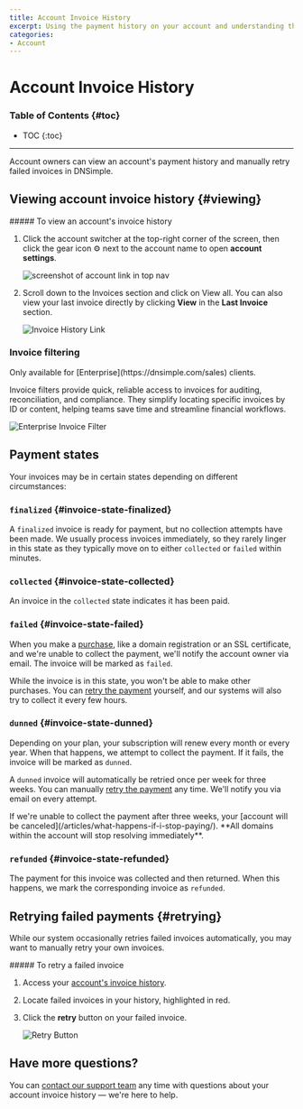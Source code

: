 ```yaml
---
title: Account Invoice History
excerpt: Using the payment history on your account and understanding the states of the listed invoices.
categories:
- Account
---
```


# Account Invoice History

### Table of Contents {#toc}

* TOC
{:toc}

---

Account owners can view an account's payment history and manually retry failed invoices in DNSimple.

## Viewing account invoice history {#viewing}

<div class="section-steps" markdown="1">
##### To view an account's invoice history

1. Click the account switcher at the top-right corner of the screen, then click the gear icon ⚙️ next to the account name to open **account settings**.

    ![screenshot of account link in top nav](/files/multiple-accounts-nav.png)

1. Scroll down to the <label>Invoices</label> section and click on <label>View all</label>. You can also view your last invoice directly by clicking **View** in the **Last Invoice** section.

    ![Invoice History Link](/files/account-billing-view-invoice-history-link.png)
</div>

### Invoice filtering

<info>
Only available for [Enterprise](https://dnsimple.com/sales) clients.
</info>

Invoice filters provide quick, reliable access to invoices for auditing, reconciliation, and compliance. They simplify locating specific invoices by ID or content, helping teams save time and streamline financial workflows.

![Enterprise Invoice Filter](/files/enterprise-invoice-filters.png)

## Payment states

Your invoices may be in certain states depending on different circumstances:

### `finalized` {#invoice-state-finalized}

A `finalized` invoice is ready for payment, but no collection attempts have been made. We usually process invoices immediately, so they rarely linger in this state as they typically move on to either `collected` or `failed` within minutes.

### `collected` {#invoice-state-collected}

An invoice in the `collected` state indicates it has been paid.

### `failed` {#invoice-state-failed}

When you make a [purchase](/articles/understanding-invoice/#purchases), like a domain registration or an SSL certificate, and we're unable to collect the payment, we'll notify the account owner via email. The invoice will be marked as `failed`.

While the invoice is in this state, you won't be able to make other purchases. You can [retry the payment](#retrying) yourself, and our systems will also try to collect it every few hours.

### `dunned` {#invoice-state-dunned}

Depending on your plan, your subscription will renew every month or every year. When that happens, we attempt to collect the payment. If it fails, the invoice will be marked as `dunned`.

A `dunned` invoice will automatically be retried once per week for three weeks. You can manually [retry the payment](#retrying) any time. We'll notify you via email on every attempt.

<warning>
If we're unable to collect the payment after three weeks, your [account will be canceled](/articles/what-happens-if-i-stop-paying/). **All domains within the account will stop resolving immediately**.
</warning>

### `refunded` {#invoice-state-refunded}

The payment for this invoice was collected and then returned. When this happens, we mark the corresponding invoice as `refunded`.

## Retrying failed payments {#retrying}

While our system occasionally retries failed invoices automatically, you may want to manually retry your own invoices.

<div class="section-steps" markdown="1">
##### To retry a failed invoice

1. Access your [account's invoice history](#viewing).
1. Locate failed invoices in your history, highlighted in red.
1. Click the **retry** button on your failed invoice.

    ![Retry Button](/files/account-billing-retry-button.png)
</div>

## Have more questions?

You can [contact our support team](https://dnsimple.com/feedback) any time with questions about your account invoice history — we're here to help.
